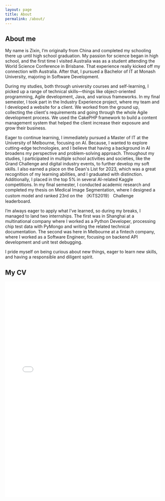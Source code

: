 ```yaml
---
layout: page
title: About
permalink: /about/
---
```


## About me
My name is Zixin, I’m originally from China and completed my schooling there up until high school graduation. My passion for science began in high school, and the first time I visited Australia was as a student attending the World Science Conference in Brisbane. That experience really kicked off my connection with Australia. After that, I pursued a Bachelor of IT at Monash University, majoring in Software Development.

During my studies, both through university courses and self-learning, I picked up a range of technical skills—things like object-oriented programming, Agile development, Java, and various frameworks. In my final semester, I took part in the Industry Experience project, where my team and I developed a website for a client. We worked from the ground up, collecting the client's requirements and going through the whole Agile development process. We used the CakePHP framework to build a content management system that helped the client increase their exposure and grow their business.

Eager to continue learning, I immediately pursued a Master of IT at the University of Melbourne, focusing on AI. Because, I wanted to explore cutting-edge technologies, and I believe that having a background in AI broadens my perspective and problem-solving approach. Throughout my studies, I participated in multiple school activities and societies, like the Grand Challenge and digital industry events, to further develop my soft skills. I also earned a place on the Dean's List for 2023, which was a great recognition of my learning abilities, and I graduated with distinction. Additionally, I placed in the top 5% in several AI-related Kaggle competitions. In my final semester, I conducted academic research and completed my thesis on Medical Image Segmentation, where I designed a custom model and ranked 23rd on the （KiTS2019） Challenge leaderboard.

I’m always eager to apply what I’ve learned, so during my breaks, I managed to land two internships. The first was in Shanghai at a multinational company where I worked as a Python Developer, processing chip test data with PyMongo and writing the related technical documentation. The second was here in Melbourne at a fintech company, where I worked as a Software Engineer, focusing on backend API development and unit test debugging.

I pride myself on being curious about new things, eager to learn new skills, and having a responsible and diligent spirit.



## My CV

<embed src="../cv.pdf" width="100%" height="700px" type="application/pdf">